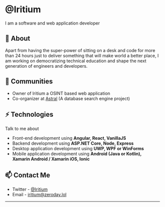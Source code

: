 # @Iritium
I am a software and web application developer

## 🧐 About
Apart from having the super-power of sitting on a desk and code for more than 24 hours just to deliver something that will make world a better place, I am working on democratizing technical education and shape the next generation of engineers and developers.

## 👯 Communities
- Owner of Iritium a OSINT based web application
- Co-organizer at [Astral](https://database.report) (A database search engine project)

## ⚡ Technologies
Talk to me about
- Front-end development using **Angular, React, VanillaJS**
- Backend development using **ASP.NET Core, Node, Express**
- Desktop application development using **UWP, WPF or WinForms**
- Mobile application development using **Android (Java or Kotlin), Xamarin Android / Xamarin iOS, Ionic**

## 📫 Contact Me
- Twitter - [@Iritium](https://twitter.com/Iritium)
- Email - [iritium@zeroday.lol](mailto:admin@database.report)
---
